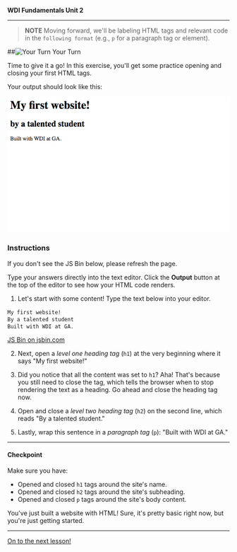 **WDI Fundamentals Unit 2**

---

> **NOTE** Moving forward, we'll be labeling HTML tags and relevant code in the `following format` (e.g., `p` for a paragraph tag or element).

##![Your Turn](../assets/exercise.png) Your Turn

Time to give it a go! In this exercise, you'll get some practice opening and closing your first HTML tags.

Your output should look like this:

![](../assets/elkwebdesign/tags.png)

### Instructions
If you don't see the JS Bin below, please refresh the page.

Type your answers directly into the text editor. Click the **Output** button at the top of the editor to see how your HTML code renders.

1) Let's start with some content! Type the text below into your editor.

```
My first website!
By a talented student
Built with WDI at GA.
```

<a class="jsbin-embed" href="http://jsbin.com/xuhubej/embed?html&height=600px">JS Bin on jsbin.com</a><script src="http://static.jsbin.com/js/embed.min.js?3.37.0"></script>

2) Next, open a *level one heading tag* (`h1`) at the very beginning where it says "My first website!"

3) Did you notice that all the content was set to `h1`? Aha! That's because you still need to close the tag, which tells the browser when to stop rendering the text as a heading. Go ahead and close the heading tag now.

4) Open and close a *level two heading tag* (`h2`) on the second line, which reads "By a talented student."

5) Lastly, wrap this sentence in a *paragraph tag* (`p`): "Built with WDI at GA."


---

#### Checkpoint

Make sure you have:
- Opened and closed `h1` tags around the site's name.
- Opened and closed `h2` tags around the site's subheading.
- Opened and closed `p` tags around the site's body content.


You've just built a website with HTML! Sure, it's pretty basic right now, but you're just getting started.

----
[On to the next lesson!](04_lesson.md)
